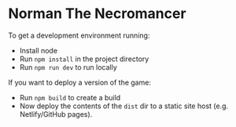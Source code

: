 # Norman The Necromancer

To get a development environment running:

- Install node
- Run `npm install` in the project directory
- Run `npm run dev` to run locally

If you want to deploy a version of the game:

- Run `npm build` to create a build
- Now deploy the contents of the `dist` dir to a static site host (e.g. Netlify/GitHub pages).
